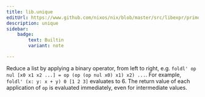 ```yaml
---
title: lib.unique
editUrl: https://www.github.com/nixos/nix/blob/master/src/libexpr/primops.cc
description: unique
sidebar:
    badge: 
        text: Builtin
        variant: note

---
```


Reduce a list by applying a binary operator, from left to right,
e.g. `foldl' op nul [x0 x1 x2 ...] = op (op (op nul x0) x1) x2)
...`. For example, `foldl' (x: y: x + y) 0 [1 2 3]` evaluates to 6.
The return value of each application of `op` is evaluated immediately,
even for intermediate values.
